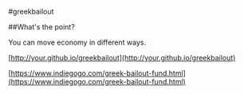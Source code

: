 #greekbailout

##What's the point?

You can move economy in different ways.

[http://your.github.io/greekbailout](http://your.github.io/greekbailout)

[https://www.indiegogo.com/greek-bailout-fund.html](https://www.indiegogo.com/greek-bailout-fund.html)

